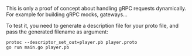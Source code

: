 This is only a proof of concept about handling gRPC requests dynamically. 
For example for building gRPC mocks, gateways...

To test it, you need to generate a description file for your proto file,
and pass the generated filename as argument:

```shell
protoc --descriptor_set_out=player.pb player.proto
go run main.go player.pb
```
